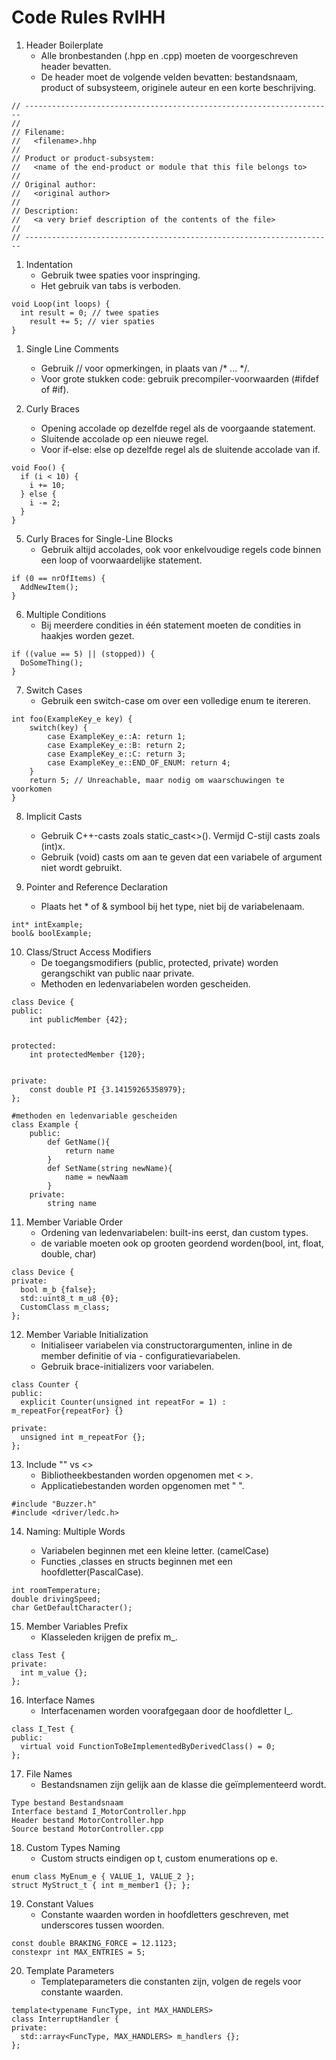 Code Rules RvIHH
========================================

1.  Header Boilerplate
    -   Alle bronbestanden (.hpp en .cpp) moeten de voorgeschreven header bevatten.
    -	De header moet de volgende velden bevatten: bestandsnaam, product of subsysteem, originele auteur en een korte beschrijving.
```
// ---------------------------------------------------------------------
// 
// Filename:  
//   <filename>.hhp
// 
// Product or product-subsystem: 
//   <name of the end-product or module that this file belongs to> 
// 
// Original author:  
//   <original author>  
// 
// Description: 
//   <a very brief description of the contents of the file> 
// 
// ---------------------------------------------------------------------
```
1. Indentation
    -   Gebruik twee spaties voor inspringing.
    -   Het gebruik van tabs is verboden.
```
void Loop(int loops) { 
  int result = 0; // twee spaties
    result += 5; // vier spaties
} 
```


1. Single Line Comments
    -   Gebruik // voor opmerkingen, in plaats van /* ... */.
    -   Voor grote stukken code: gebruik precompiler-voorwaarden (#ifdef of #if).

4. Curly Braces
    -   Opening accolade op dezelfde regel als de voorgaande statement.
    -   Sluitende accolade op een nieuwe regel.
    -   Voor if-else: else op dezelfde regel als de sluitende accolade van if.
```
void Foo() {
  if (i < 10) {
    i += 10;
  } else {
    i -= 2;
  }
}
```

5. Curly Braces for Single-Line Blocks
    -   Gebruik altijd accolades, ook voor enkelvoudige regels code binnen een loop of voorwaardelijke statement.
```
if (0 == nrOfItems) {
  AddNewItem();
}
```

6. Multiple Conditions
    -   Bij meerdere condities in één statement moeten de condities in haakjes worden gezet.
```
if ((value == 5) || (stopped)) {
  DoSomeThing();
}
```

7. Switch Cases
    -   Gebruik een switch-case om over een volledige enum te itereren.
```
int foo(ExampleKey_e key) {
    switch(key) {
        case ExampleKey_e::A: return 1;
        case ExampleKey_e::B: return 2;
        case ExampleKey_e::C: return 3;
        case ExampleKey_e::END_OF_ENUM: return 4;
    }
    return 5; // Unreachable, maar nodig om waarschuwingen te voorkomen
}
```
8. Implicit Casts
    -   Gebruik C++-casts zoals static_cast<>(). Vermijd C-stijl casts zoals (int)x.
    -   Gebruik (void) casts om aan te geven dat een variabele of argument niet wordt gebruikt.

9. Pointer and Reference Declaration
    -   Plaats het * of & symbool bij het type, niet bij de variabelenaam.
```
int* intExample;
bool& boolExample;
```

10. Class/Struct Access Modifiers
    -   De toegangsmodifiers (public, protected, private) worden gerangschikt van public naar private.
    -   Methoden en ledenvariabelen worden gescheiden.
```
class Device {
public:
    int publicMember {42};


protected:
    int protectedMember {120};


private:
    const double PI {3.14159265358979};
};
```

``` 		
#methoden en ledenvariable gescheiden
class Example {
    public:
        def GetName(){
            return name
        }
        def SetName(string newName){
            name = newNaam
        }
    private:
        string name
```


	

11. Member Variable Order
    -   Ordening van ledenvariabelen: built-ins eerst, dan custom types.
    -   de variable moeten ook op grooten geordend worden(bool, int, float, double, char)
```
class Device {
private:
  bool m_b {false};
  std::uint8_t m_u8 {0};
  CustomClass m_class;
};
```
 
12. Member Variable Initialization
    -   Initialiseer variabelen via constructorargumenten, inline in de member definitie of via -   configuratievariabelen.
    -   Gebruik brace-initializers voor variabelen.
```
class Counter {
public:
  explicit Counter(unsigned int repeatFor = 1) : m_repeatFor{repeatFor} {}
  
private:
  unsigned int m_repeatFor {};
};
```

13. Include "" vs <>
    -   Bibliotheekbestanden worden opgenomen met < >.
    -   Applicatiebestanden worden opgenomen met " ".
```
#include "Buzzer.h"
#include <driver/ledc.h>
```
14. Naming: Multiple Words

    -   Variabelen beginnen met een kleine letter. (camelCase)
    -   Functies ,classes en structs beginnen met een hoofdletter(PascalCase).
```
int roomTemperature;
double drivingSpeed;
char GetDefaultCharacter();
```
15. Member Variables Prefix
    -   Klasseleden krijgen de prefix m_.
```
class Test {
private:
  int m_value {};
};
```
16. Interface Names
    -   Interfacenamen worden voorafgegaan door de hoofdletter I_.
```
class I_Test {
public:
  virtual void FunctionToBeImplementedByDerivedClass() = 0;
};
```
17. File Names
    -   Bestandsnamen zijn gelijk aan de klasse die geïmplementeerd wordt.
```
Type bestand Bestandsnaam
Interface bestand I_MotorController.hpp
Header bestand MotorController.hpp
Source bestand MotorController.cpp
```




18. Custom Types Naming
    -   Custom structs eindigen op t, custom enumerations op e.
```
enum class MyEnum_e { VALUE_1, VALUE_2 };
struct MyStruct_t { int m_member1 {}; };
```
19. Constant Values
    -   Constante waarden worden in hoofdletters geschreven, met underscores tussen woorden.
```
const double BRAKING_FORCE = 12.1123;
constexpr int MAX_ENTRIES = 5;
```
20. Template Parameters
    -   Templateparameters die constanten zijn, volgen de regels voor constante waarden.
```
template<typename FuncType, int MAX_HANDLERS>
class InterruptHandler {
private:
  std::array<FuncType, MAX_HANDLERS> m_handlers {};
};
```